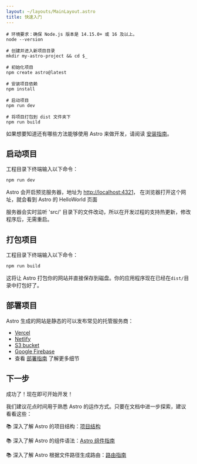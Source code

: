 ```yaml
---
layout: ~/layouts/MainLayout.astro
title: 快速入门
---
```


```shell
# 环境要求：确保 Node.js 版本是 14.15.0+ 或 16 及以上。
node --version

# 创建并进入新项目目录
mkdir my-astro-project && cd $_

# 初始化项目
npm create astro@latest

# 安装项目依赖
npm install

# 启动项目
npm run dev
```

```shell
# 将项目打包到 dist 文件夹下
npm run build
```

如果想要知道还有哪些方法能够使用 Astro 来做开发，请阅读 [安装指南](/zh-CN/installation)。

## 启动项目

工程目录下终端输入以下命令：

```bash
npm run dev
```

Astro 会开启预览服务器，地址为 [http://localhost:4321](http://localhost:4321)，
在浏览器打开这个网址，就会看到 Astro 的 HelloWorld 页面

服务器会实时监听 'src/' 目录下的文件改动，所以在开发过程的支持热更新，修改程序后，无需重启。

## 打包项目

工程目录下终端输入以下命令：

```bash
npm run build
```

这将让 Astro 打包你的网站并直接保存到磁盘。你的应用程序现在已经在`dist/`目录中打包好了。

## 部署项目

Astro 生成的网站是静态的可以发布常见的托管服务商：

- [Vercel](https://vercel.com/)
- [Netlify](https://www.netlify.com/)
- [S3 bucket](https://aws.amazon.com/s3/)
- [Google Firebase](https://firebase.google.com/)
- 查看 [部署指南](/guides/deploy) 了解更多细节

## 下一步

成功了！现在即可开始开发！

我们建议花点时间用于熟悉 Astro 的运作方式。只要在文档中进一步探索，建议看看这些：

📚 深入了解 Astro 的项目结构：[项目结构](/core-concepts/project-structure)

📚 深入了解 Astro 的组件语法：[Astro 组件指南](/core-concepts/astro-components)

📚 深入了解 Astro 根据文件路径生成路由：[路由指南](/core-concepts/astro-pages)
